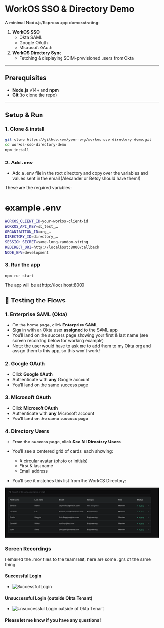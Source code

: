 # WorkOS SSO & Directory Demo

A minimal Node.js/Express app demonstrating:

1. **WorkOS SSO**
   - Okta SAML
   - Google OAuth
   - Microsoft OAuth
2. **WorkOS Directory Sync**
   - Fetching & displaying SCIM-provisioned users from Okta

---

## Prerequisites

- **Node.js** v14+ and **npm**
- **Git** (to clone the repo)

---

## Setup & Run

### 1. Clone & install

```bash
git clone https://github.com/your-org/workos-sso-directory-demo.git
cd workos-sso-directory-demo
npm install
```

### 2. Add .env

- Add a .env file in the root directory and copy over the variables and values sent in the email (Alexander or Betsy should have them!)

These are the required variables:

# example .env

```bash
WORKOS_CLIENT_ID=your-workos-client-id
WORKOS_API_KEY=sk_test_…
ORGANIZATION_ID=org_…
DIRECTORY_ID=directory_…
SESSION_SECRET=some-long-random-string
REDIRECT_URI=http://localhost:8000/callback
NODE_ENV=development
```

### 3. Run the app

```bash
npm run start
```

The app will be at http://localhost:8000

## 🔑 Testing the Flows

### 1. Enterprise SAML (Okta)

- On the home page, click **Enterprise SAML**
- Sign in with an Okta user **assigned** to the SAML app
- You’ll land on the success page showing your first & last name (see screen recording below for working example)
- Note: the user would have to ask me to add them to my Okta org and assign them to this app, so this won't work!

### 2. Google OAuth

- Click **Google OAuth**
- Authenticate with **any** Google account
- You’ll land on the same success page

### 3. Microsoft OAuth

- Click **Microsoft OAuth**
- Authenticate with **any** Microsoft account
- You’ll land on the same success page

### 4. Directory Users

- From the success page, click **See All Directory Users**
- You’ll see a centered grid of cards, each showing:

  - A circular avatar (photo or initials)
  - First & last name
  - Email address

- You'll see it matches this list from the WorkOS Directory:

![Directory Sync](./public/images/directory_sync.png)

### Screen Recordings

I emailed the .mov files to the team! But, here are some .gifs of the same thing.

#### Successful Login

- ![Successful Login](./recordings/login_test_successful.gif)

#### Unsuccessful Login (outside Okta Tenant)

- ![Unsuccessful Login outside of Okta Tenant](./recordings/login_test_not_assigned.gif)

#### Please let me know if you have any questions!
